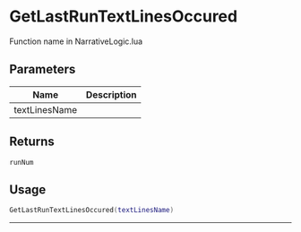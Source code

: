 # GetLastRunTextLinesOccured

Function name in NarrativeLogic.lua

## Parameters

| Name          | Description |
| ------------- | ----------- |
| textLinesName |             |

## Returns

`runNum`

## Usage

```lua
GetLastRunTextLinesOccured(textLinesName)
```

---

